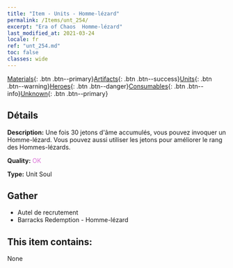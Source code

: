 ```yaml
---
title: "Item - Units - Homme-lézard"
permalink: /Items/unt_254/
excerpt: "Era of Chaos  Homme-lézard"
last_modified_at: 2021-03-24
locale: fr
ref: "unt_254.md"
toc: false
classes: wide
---
```

 [Materials](/fr/Items/){: .btn .btn--primary}[Artifacts](/fr/Items/Artifacts/){: .btn .btn--success}[Units](/fr/Items/Units/){: .btn .btn--warning}[Heroes](/fr/Items/Heroes/){: .btn .btn--danger}[Consumables](/fr/Items/Consumables/){: .btn .btn--info}[Unknown](/fr/Items/Unknown/){: .btn .btn--primary}

## Détails
 **Description:** Une fois 30 jetons d'âme accumulés, vous pouvez invoquer un Homme-lézard. Vous pouvez aussi utiliser les jetons pour améliorer le rang des Hommes-lézards.

 **Quality:** <span style="color: #DA70D6">OK</span>

 **Type:** Unit Soul

## Gather

*    Autel de recrutement 
*    Barracks Redemption - Homme-lézard 

## This item contains:

  None

